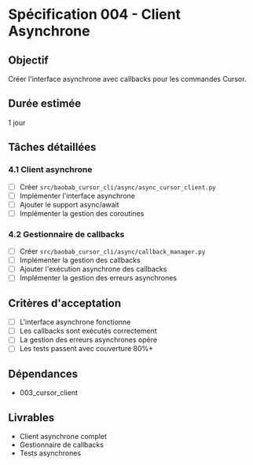 # Spécification 004 - Client Asynchrone

## Objectif
Créer l'interface asynchrone avec callbacks pour les commandes Cursor.

## Durée estimée
1 jour

## Tâches détaillées

### 4.1 Client asynchrone
- [ ] Créer `src/baobab_cursor_cli/async/async_cursor_client.py`
- [ ] Implémenter l'interface asynchrone
- [ ] Ajouter le support async/await
- [ ] Implémenter la gestion des coroutines

### 4.2 Gestionnaire de callbacks
- [ ] Créer `src/baobab_cursor_cli/async/callback_manager.py`
- [ ] Implémenter la gestion des callbacks
- [ ] Ajouter l'exécution asynchrone des callbacks
- [ ] Implémenter la gestion des erreurs asynchrones

## Critères d'acceptation
- [ ] L'interface asynchrone fonctionne
- [ ] Les callbacks sont exécutés correctement
- [ ] La gestion des erreurs asynchrones opère
- [ ] Les tests passent avec couverture 80%+

## Dépendances
- 003_cursor_client

## Livrables
- Client asynchrone complet
- Gestionnaire de callbacks
- Tests asynchrones
